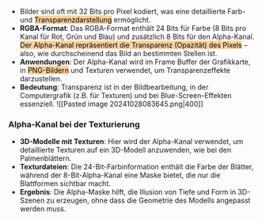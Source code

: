 - Bilder sind oft mit 32 Bits pro Pixel kodiert, was eine detaillierte Farb- und <mark style="background: #FFB86CA6;">Transparenzdarstellung</mark> ermöglicht.
- **RGBA-Format**: Das RGBA-Format enthält 24 Bits für Farbe (8 Bits pro Kanal für Rot, Grün und Blau) und zusätzlich 8 Bits für den Alpha-Kanal. <mark style="background: #FFB86CA6;">Der Alpha-Kanal repräsentiert die Transparenz (Opazität) des Pixels</mark> – also, wie durchscheinend das Bild an bestimmten Stellen ist.
- **Anwendungen**: Der Alpha-Kanal wird im Frame Buffer der Grafikkarte, in <mark style="background: #FFB86CA6;">PNG-Bildern</mark> und Texturen verwendet, um Transparenzeffekte darzustellen.
- **Bedeutung**: Transparenz ist in der Bildbearbeitung, in der Computergrafik (z.B. für Texturen) und bei Blue-Screen-Effekten essenziell.
![[Pasted image 20241028083645.png|400]]
### Alpha-Kanal bei der Texturierung
- **3D-Modelle mit Texturen**: Hier wird der Alpha-Kanal verwendet, um detaillierte Texturen auf ein 3D-Modell anzuwenden, wie bei den Palmenblättern.
- **Texturdateien**: Die 24-Bit-Farbinformation enthält die Farbe der Blätter, während der 8-Bit-Alpha-Kanal eine Maske bietet, die nur die Blattformen sichtbar macht.
- **Ergebnis**: Die Alpha-Maske hilft, die Illusion von Tiefe und Form in 3D-Szenen zu erzeugen, ohne dass die Geometrie des Modells angepasst werden muss.